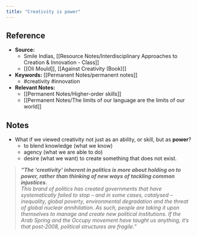 ```yaml
---
title: "Creativity is power"
---
```

## Reference
- **Source:** 
	- Smile Indias, [[Resource Notes/Interdisciplinary Approaches to Creation & Innovation - Class]]
	- [[Oli Mould]], [[Against Creativity (Book)]]
- **Keywords:** [[Permanent Notes/permanent notes]]
	- #creativity #innovation 
- **Relevant Notes:**
	- [[Permanent Notes/Higher-order skills]]
	- [[Permanent Notes/The limits of our language are the limits of our world]]
## Notes
- What if we viewed creativity not just as an ability, or skill, but as **power**?
	- to blend knowledge (what we know)
	- agency (what we are able to do)
	- desire (what we want) to create something that does not exist.
> **_“The ‘creativity’ inherent in politics is more about holding on to power, rather than thinking of new ways of tackling common injustices._**  
> _This brand of politics has created governments that have systematically failed to stop – and in some cases, catalysed – inequality, global poverty, environmental degradation and the threat of global nuclear annihilation. As such, people are taking it upon themselves to manage and create new political institutions. If the Arab Spring and the Occupy movement have taught us anything, it’s that post-2008, political structures are fragile.”_
